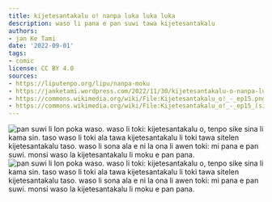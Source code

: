 ```yaml
---
title: kijetesantakalu o! nanpa luka luka luka
description: waso li pana e pan suwi tawa kijetesantakalu
authors:
- jan Ke Tami
date: '2022-09-01'
tags:
- comic
license: CC BY 4.0
sources:
- https://liputenpo.org/lipu/nanpa-moku
- https://janketami.wordpress.com/2022/11/30/kijetesantakalu-o-nanpa-luka-luka-luka/
- https://commons.wikimedia.org/wiki/File:Kijetesantakalu_o!_-_ep15.png
- https://commons.wikimedia.org/wiki/File:Kijetesantakalu_o!_-_ep15_(sitelen_pona).png
---
```


![pan suwi li lon poka waso. waso li toki: kijetesantakalu o, tenpo sike sina li kama sin. taso waso li toki ala tawa kijetesantakalu li toki tawa sitelen kijetesantakalu taso. waso li sona ala e ni la ona li awen toki: mi pana e pan suwi. monsi waso la kijetesantakalu li moku e pan pana.](https://upload.wikimedia.org/wikipedia/commons/e/e6/Kijetesantakalu_o%21_-_ep15.png)
![pan suwi li lon poka waso. waso li toki: kijetesantakalu o, tenpo sike sina li kama sin. taso waso li toki ala tawa kijetesantakalu li toki tawa sitelen kijetesantakalu taso. waso li sona ala e ni la ona li awen toki: mi pana e pan suwi. monsi waso la kijetesantakalu li moku e pan pana.](https://upload.wikimedia.org/wikipedia/commons/e/e1/Kijetesantakalu_o%21_-_ep15_%28sitelen_pona%29.png)